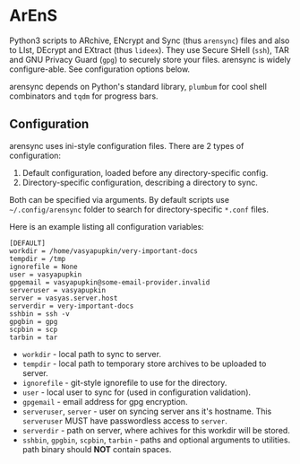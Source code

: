 # ArEnS

Python3 scripts to ARchive, ENcrypt and Sync (thus `arensync`) files and also to LIst, DEcrypt and EXtract (thus `lideex`). They use Secure SHell (`ssh`), TAR and GNU Privacy Guard (`gpg`) to securely store your files. arensync is widely configure-able. See configuration options below.

arensync depends on Python's standard library, `plumbum` for cool shell combinators and `tqdm` for progress bars.

## Configuration

arensync uses ini-style configuration files. There are 2 types of configuration:
1. Default configuration, loaded before any directory-specific config.
2. Directory-specific configuration, describing a directory to sync.

Both can be specified via arguments. By default scripts use `~/.config/arensync` folder to search for directory-specific `*.conf` files.

Here is an example listing all configuration variables:
```
[DEFAULT]
workdir = /home/vasyapupkin/very-important-docs
tempdir = /tmp
ignorefile = None
user = vasyapupkin
gpgemail = vasyapupkin@some-email-provider.invalid
serveruser = vasyapupkin
server = vasyas.server.host
serverdir = very-important-docs
sshbin = ssh -v
gpgbin = gpg
scpbin = scp
tarbin = tar
```

* `workdir` - local path to sync to server.
* `tempdir` - local path to temporary store archives to be uploaded to server.
* `ignorefile` - git-style ignorefile to use for the directory.
* `user` - local user to sync for (used in configuration validation).
* `gpgemail` - email address for gpg encryption.
* `serveruser`, `server` - user on syncing server ans it's hostname. This `serveruser` MUST have passwordless access to `server`.
* `serverdir` - path on server, where achives for this workdir will be stored.
*  `sshbin`, `gpgbin`, `scpbin`, `tarbin` - paths and optional arguments to utilities. path binary should __NOT__ contain spaces.
